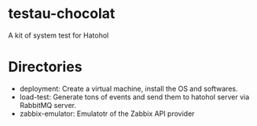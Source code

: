 # testau-chocolat
A kit of system test for Hatohol

# Directories
- deployment: Create a virtual machine, install the OS and softwares.
- load-test: Generate tons of events and send them to hatohol server via RabbitMQ server.
- zabbix-emulator: Emulatotr of the Zabbix API provider
